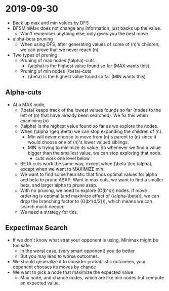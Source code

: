 # 2019-09-30

* Back up max and min values by DFS
* DFSMiniMax does not change any information, just backs up the value.
  * Won't remember anything else, only gives you the best move
* alpha-beta pruning
  * When using DFS, after generating values of some of \(n\)'s children, we can prove that we never reach \(n\) 
* Two types of pruning
  * Pruning of max nodes \(\alpha\)-cuts
    * \(\alpha\) is the highest value found so far (MAX wants this)
  * Pruning of min nodes \(\beta\)-cuts
    * \(\beta\) is the highest value found so far (MIN wants this)
  
## Alpha-cuts
* At a MAX node,
  * \(\beta\) keeps track of the lowest values founds so far (nodes to the left of \(n\) that have already been searched). We fix this when examining \(n\)
  * \(\alpha\) is the highest value found so far as we explore the nodes.
  * When \(\alpha \geq \beta\) we can stop expanding the children of \(n\). 
    * Min will never choose to move from \(n\)'s parent to \(n\) since it would choose one of \(n\)'s lower valued siblings.
    * MIN is trying to minimize its value. So whenever we find a value bigger than the smallest value, we can stop exploring that node.
      * cuts work one level below
  * BETA cuts work the same way, except when \(\beta \leq \alpha\), except when we want to MAXIMIZE min.
  * We want to find some heuristic that finds optimal values for alpha and beta to prune ASAP. Want in max cuts, we want to find a smaller beta, and larger alpha to prune asap.
  * With no pruning, we need to explore \(O(b^d)\) nodes. If move ordering is optimal (and maximize effect of \(\alpha-\beta)\), we can drop the branching factor to \(O(b^{d/2})\), which means we can search much deeper.
  * We need a strategy for ties.

## Expectimax Search
 * If we don't know what strat your opponent is using, Minimax might be too safe.
   * In the worst case, (very smart opponent) you do better
   * But you may lead to worse outcomes.
 * We should generalize it to consider probablistic outcomes, your opponent chooses its moves by chance
 * We want to pick a node that maximize the expected value.
   * Max node, and chance nodes, which are like min nodes but compute an expected value.